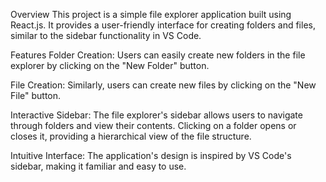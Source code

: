 Overview
This project is a simple file explorer application built using React.js. It provides a user-friendly interface for creating folders and files, similar to the sidebar functionality in VS Code.

Features 
Folder Creation: Users can easily create new folders in the file explorer by clicking on the "New Folder" button.

File Creation: Similarly, users can create new files by clicking on the "New File" button.

Interactive Sidebar: The file explorer's sidebar allows users to navigate through folders and view their contents. Clicking on a folder opens or closes it, providing a hierarchical view of the file structure.

Intuitive Interface: The application's design is inspired by VS Code's sidebar, making it familiar and easy to use.
